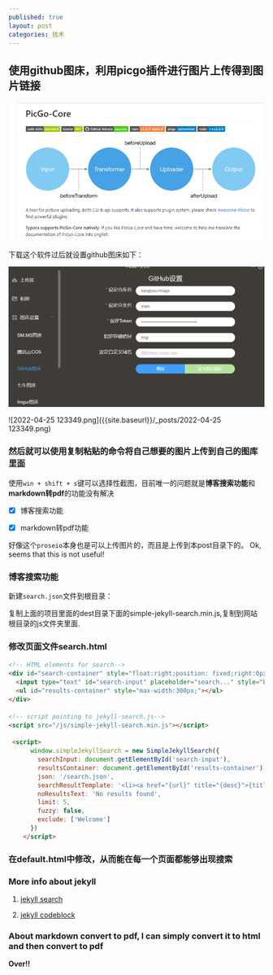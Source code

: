 ```yaml
---
published: true
layout: post
categories: 技术
---
```

## 使用github图床，利用picgo插件进行图片上传得到图片链接

![](https://raw.githubusercontent.com/kangtyou/Image/main/img/20220702155313.png)

下载这个软件过后就设置github图床如下：

![](https://raw.githubusercontent.com/kangtyou/Image/main/img/20220702155625.png)

![2022-04-25 123349.png]({{site.baseurl}}/_posts/2022-04-25 123349.png)


### 然后就可以使用复制粘贴的命令将自己想要的图片上传到自己的图库里面

使用`win + shift + s`键可以选择性截图，目前唯一的问题就是**博客搜索功能**和**markdown转pdf**的功能没有解决

- [x] 博客搜索功能
- [x] markdown转pdf功能


好像这个`proseio`本身也是可以上传图片的，而且是上传到本post目录下的。 Ok, seems that this is not useful!


### 博客搜索功能

新建`search.json`文件到根目录：








复制上面的项目里面的dest目录下面的simple-jekyll-search.min.js,复制到网站根目录的js文件夹里面.

### 修改页面文件search.html

```html
<!-- HTML elements for search-->
<div id="search-container" style="float:right;position: fixed;right:0px; bottom:10px; z-index:999999;background:#eeeeee;padding:10px 10px 0px 10px;">
  <input type="text" id="search-input" placeholder="search..." style="border:2px solid;border-radius:25px;padding-left:10px !important;" >
  <ul id="results-container" style="max-width:300px;"></ul>
</div>

<!-- script pointing to jekyll-search.js-->
<script src="/js/simple-jekyll-search.min.js"></script>

 <script>
      window.simpleJekyllSearch = new SimpleJekyllSearch({
        searchInput: document.getElementById('search-input'),
        resultsContainer: document.getElementById('results-container'),
        json: '/search.json',
        searchResultTemplate: '<li><a href="{url}" title="{desc}">{title}</a></li>',
        noResultsText: 'No results found',
        limit: 5,
        fuzzy: false,
        exclude: ['Welcome']
      })
    </script>
 ```
 
### 在default.html中修改，从而能在每一个页面都能够出现搜索
 
 
### More info about jekyll
1. [jekyll search](https://github.com/christian-fei/Simple-Jekyll-Search/blob/master/README.md)


2. [jekyll codeblock](https://rachelmad.github.io/entries/2016/11/06/code-in-jekyll#:~:text=Sometimes%2C%20you%20may%20have%20to%20explain%20something%20in,%25%7D%20%2F%2F%20your%20code%20here%20%7B%25%20endraw%20%25%7D)
 



### About markdown convert to pdf, I can simply convert it to html and then convert to pdf

**Over!!**
